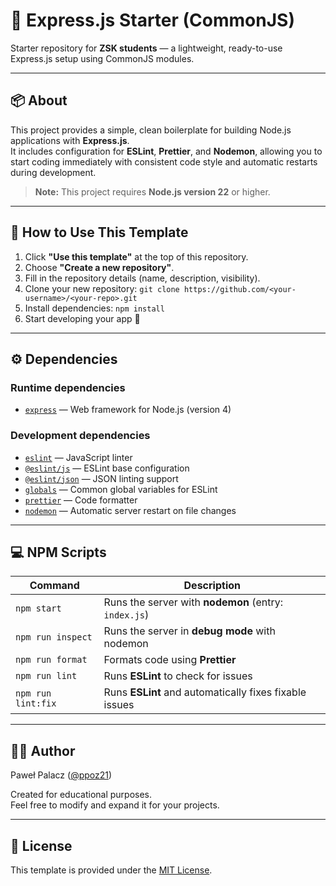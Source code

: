 # 🚀 Express.js Starter (CommonJS)

Starter repository for **ZSK students** — a lightweight, ready-to-use Express.js setup using CommonJS modules.

---

## 📦 About

This project provides a simple, clean boilerplate for building Node.js applications with **Express.js**.  
It includes configuration for **ESLint**, **Prettier**, and **Nodemon**, allowing you to start coding immediately with consistent code style and automatic restarts during development.

> **Note:** This project requires **Node.js version 22** or higher.

---

## 🧰 How to Use This Template

1. Click **"Use this template"** at the top of this repository.
2. Choose **"Create a new repository"**.
3. Fill in the repository details (name, description, visibility).
4. Clone your new repository: `git clone https://github.com/<your-username>/<your-repo>.git`
5. Install dependencies: `npm install`
6. Start developing your app 🚀

---

## ⚙️ Dependencies

### Runtime dependencies
- [`express`](https://www.npmjs.com/package/express) — Web framework for Node.js (version 4)

### Development dependencies
- [`eslint`](https://www.npmjs.com/package/eslint) — JavaScript linter
- [`@eslint/js`](https://www.npmjs.com/package/@eslint/js) — ESLint base configuration
- [`@eslint/json`](https://www.npmjs.com/package/@eslint/json) — JSON linting support
- [`globals`](https://www.npmjs.com/package/globals) — Common global variables for ESLint
- [`prettier`](https://www.npmjs.com/package/prettier) — Code formatter
- [`nodemon`](https://www.npmjs.com/package/nodemon) — Automatic server restart on file changes

---

## 💻 NPM Scripts

| Command | Description |
|----------|-------------|
| `npm start` | Runs the server with **nodemon** (entry: `index.js`) |
| `npm run inspect` | Runs the server in **debug mode** with nodemon |
| `npm run format` | Formats code using **Prettier** |
| `npm run lint` | Runs **ESLint** to check for issues |
| `npm run lint:fix` | Runs **ESLint** and automatically fixes fixable issues |

---

## 🧑‍🏫 Author

Paweł Palacz ([@ppoz21](https://github.com/ppoz21))

Created for educational purposes.  
Feel free to modify and expand it for your projects.

---

## 📄 License

This template is provided under the [MIT License](LICENSE).

